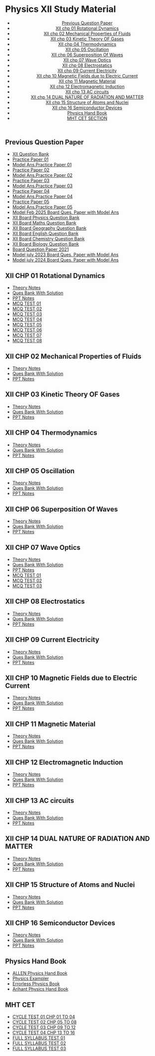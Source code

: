 <!DOCTYPE html>
<html lang="en">

<head>
    <meta charset="UTF-8">
    <meta name="viewport" content="width=device-width, initial-scale=1.0">
    <h1>Physics XII Study Material</h1>
    <link rel="stylesheet" href="styles.css">
</head>

<body>
    <header>
        <nav>
            <ul> 
                <li><a href="#pyq">Previous Question Paper</a></li>
                <li><a href="#CH01 Rotational Dynamics">XII chp 01 Rotational Dynamics</a></li>
                <li><a href="#CH02 Mechanical Properties of Fluids">XII chp 02 Mechanical Properties of Fluids</a></li>
                <li><a href="#CH03 Kinetic Theory OF Gases">XII chp 03 Kinetic Theory OF Gases</a></li>
                <li><a href="#CH04 Thermodynamics">XII chp 04 Thermodynamics</a></li>
                <li><a href="#CH05 Oscillation">XII chp 05 Oscillation</a></li>
                <li><a href="#CH06 Superposition Of Waves">XII chp 06 Superposition Of Waves</a></li>
                <li><a href="#CH07 Wave Optics">XII chp 07 Wave Optics</a></li>
                <li><a href="#CH08 Electrostatics">XII chp 08 Electrostatics</a></li>
                <li><a href="#CH09 Current Electricity">XII chp 09 Current Electricity</a></li>
                <li><a href="#CH10 Magnetic Fields due to Electric Current">XII chp 10 Magnetic Fields due to Electric Current</a></li>
                <li><a href="#CH11 Magnetic Material">XII chp 11 Magnetic Material</a></li>
                <li><a href="#CH12 Electromagnetic Induction">XII chp 12 Electromagnetic Induction</a></li>
                <li><a href="#CH13 AC circuits">XII chp 13 AC circuits</a></li>
                <li><a href="#CH14 DUAL NATURE OF RADIATION AND MATTER">XII chp 14 DUAL NATURE OF RADIATION AND MATTER</a></li>
                <li><a href="#CH15 Structure of Atoms and Nuclei">XII chp 15 Structure of Atoms and Nuclei</a></li>
                <li><a href="#CH16 Semiconductor Devices">XII chp 16 Semiconductor Devices</a></li>
                <li><a href="#Physics Hand Book">Physics Hand Book</a></li>
                <li><a href="#MHT CET TEST LINK">MHT CET SECTION</a></li>
            </ul>
        </nav>
    </header>
    <main>
        <section id="pyq">
            <h2>Previous Question Paper</h2>
            <ul>
                <li><a href="https://drive.google.com/file/d/1utkHfK7aX7mlvwbvujAk_Ylzmvhg0Tv3/view?usp=sharing">XII Question Bank</a></li>
                <li><a href="https://drive.google.com/file/d/11elVnPEsITs5qaQQj42WYnajniA-62Vv/view?usp=sharing">Practice Paper 01</a></li>
                <li><a href="https://drive.google.com/file/d/1vUMKqntcSPDi9XN9_ovWYLWMQpZDZLbt/view?usp=sharing">Model Ans.Practice Paper 01</a></li>
                <li><a href="https://drive.google.com/file/d/1wmBqJwWHtgZb61EA5GuVFYSF78Vp2cpx/view?usp=sharing">Practice Paper 02</a></li>
                <li><a href="https://drive.google.com/file/d/1XfR_-dY57w5UxIxPIJ2PLKxrYj1HxIA8/view?usp=sharing">Model Ans.Practice Paper 02</a></li>
                <li><a href="https://drive.google.com/file/d/11TnyJtkqV9dJy2uf6QytbwKwPVvjvzfF/view?usp=sharing">Practice Paper 03</a></li>
                <li><a href="https://drive.google.com/file/d/1PoA_8GjbXCEdVeK69tZppEXZZyHrP7qi/view?usp=sharing">Model Ans.Practice Paper 03</a></li>
                <li><a href="https://drive.google.com/file/d/1nlQKo91_adrbhsYFhYGR-GY_y8wXsJq4/view?usp=sharing">Practice Paper 04</a></li>
                <li><a href="https://drive.google.com/file/d/1nQYkycaMK008jS0nWxStAWJ-SypA1ocR/view?usp=sharing">Model Ans.Practice Paper 04</a></li>
                <li><a href="https://drive.google.com/file/d/1Lu9_z7MmUyvuLyCc4Y4lXTA8zu-Xk78-/view?usp=sharing">Practice Paper 05</a></li>
                <li><a href="https://drive.google.com/file/d/1qHe_dpVgvYcj9Icz5y5kL3dtxTVQN-M6/view?usp=sharing">Model Ans.Practice Paper 05</a></li>
                <li><a href="https://drive.google.com/file/d/1N1fW_1_c44-oQGPSAUJaeB8BIrQ0XLuO/view?usp=sharing">Model Feb 2025 Board Ques. Paper with Model Ans</a></li>
                <li><a href="https://drive.google.com/file/d/15Vm66r_jLvUJz8CuHgMkc5DyLoV_JZs5/view?usp=sharing">XII Board Physics Question Bank</a></li>
                <li><a href="https://drive.google.com/file/d/1334wVlEqMjrrIgO3l-p_txnT4IzU8bjO/view?usp=sharing">XII Board Maths Question Bank</a></li>
                <li><a href="https://drive.google.com/file/d/1MF1P1wJsE14pP8GS6HZ1hKXNbL49b6Zz/view?usp=sharing">XII Board Geography Question Bank</a></li>
                <li><a href="https://drive.google.com/file/d/1_JTshitbLoq5GOWrWJpHYdLMA_YTds2V/view?usp=sharing">XII Board English Question Bank</a></li>
                <li><a href="https://drive.google.com/file/d/1xhLpZlHZtUSRJ-bDF_JPXNsJSHMgJXce/view?usp=sharing">XII Board Chemistry Question Bank</a></li>
                <li><a href="https://drive.google.com/file/d/1X0oBO8IZDbxmuLRPRehsBCGuBmNMUmGx/view?usp=sharing">XII Board Biology Question Bank</a></li>
                <li><a href="https://drive.google.com/file/d/1R9oUPL0VklZQMgQ1RK-jUNz6ZWbghLta/view?usp=sharing">Board Question Paper 2021</a></li>
                <li><a href="https://drive.google.com/file/d/1AlPeIp7s1rNAac-de0LE_AOXleM0Momd/view?usp=sharing">Model july 2023 Board Ques. Paper with Model Ans</a></li>
                <li><a href="https://drive.google.com/file/d/1eYqzxFSyQvYOxLJPdAxd2HzIvyZKIz0P/view?usp=sharing">Model july 2024 Board Ques. Paper with Model Ans</a></li>
           </ul>
        </section>
        <section id="CH01 Rotational Dynamics">
            <h2>XII CHP 01 Rotational Dynamics</h2>
            <ul>
                <li><a href="https://drive.google.com/file/d/125M2B2C7vP1iEAbcXJFmcRvbKLgj2Emf/view?usp=sharing">Theory Notes</a></li>
                <li><a href="https://drive.google.com/file/d/10Wac8OeIPZD99-liHEjLLHLH0mkF4Vs6/view?usp=sharing">Ques Bank With Solution</a></li>
                <li><a href="https://drive.google.com/file/d/1g6HIMYsmadmdFdLVtAduY0N_7jsd2JVZ/view?usp=sharing">PPT Notes</a></li>
                <li><a href="https://forms.gle/2ovCs56PhUEHvge59">MCQ TEST 01</a></li>
                <li><a href="https://forms.gle/N7J9xG6HLSdcXXkd7">MCQ TEST 02</a></li>
                <li><a href="https://forms.gle/4JCoS96H7NYxCak39">MCQ TEST 03</a></li>
                <li><a href="https://forms.gle/74hdAv7yKTB7MWos9">MCQ TEST 04</a></li>
                <li><a href="https://docs.google.com/forms/d/e/1FAIpQLScGJ8Bje07c3ySxMaDNCNuHDtb4cuG39GQxF_passhQJ5zT6w/viewform?usp=sharing">MCQ TEST 05</a></li>
                <li><a href="https://docs.google.com/forms/d/e/1FAIpQLSc6gTzYvWzPZ5noUoLHPkHrBEceRYHRhK-uo1f-_WipuH9S5g/viewform?usp=sharing">MCQ TEST 06</a></li>
                <li><a href="https://docs.google.com/forms/d/e/1FAIpQLSeDSN8lt-JKrkaIdqK3-2XL56YrAz9dbrwdj2oBa4kNvqkIJg/viewform?usp=sharing">MCQ TEST 07</a></li>
                <li><a href="https://docs.google.com/forms/d/e/1FAIpQLScLAVJ_Tq1TUUTfll5etw1jFwKA0OJXfyzGoU5VskbxyMUXOw/viewform?usp=sharing">MCQ TEST 08</a></li>
            </ul>
        </section>
        <section id="CH02 Mechanical Properties of Fluids">
            <h2>XII CHP 02 Mechanical Properties of Fluids</h2>
            <ul>
                <li><a href="https://drive.google.com/file/d/1gUE9aqP0axqTV5SebLBLSoHH_dsHG1xg/view?usp=sharing">Theory Notes</a></li>
                <li><a href="https://drive.google.com/file/d/1fcarcAwhToZ_8MT-Ly9GJMo-8BKOxWSu/view?usp=sharing">Ques Bank With Solution</a></li>
                <li><a href="https://drive.google.com/file/d/1pY8TxxppNVfyJE_OBCPKzzmH9RHlGSB4/view?usp=sharing">PPT Notes</a></li>
            </ul>
        </section>
        <section id="CH03 Kinetic Theory OF Gases">
            <h2>XII CHP 03 Kinetic Theory OF Gases</h2>
            <ul>
                <li><a href="https://drive.google.com/file/d/1ihhingyi-e02usoPJqC_UH9mkl8bBjfi/view?usp=sharing">Theory Notes</a></li>
                <li><a href="https://drive.google.com/file/d/1mLp-N3gEkGgh305-CXrXH2wlIoL8-jrK/view?usp=sharing">Ques Bank With Solution</a></li>
                <li><a href="https://drive.google.com/file/d/1mLp-N3gEkGgh305-CXrXH2wlIoL8-jrK/view?usp=sharing">PPT Notes</a></li>
           </ul>
        </section>
        <section id="CH04 Thermodynamics">
            <h2>XII CHP 04 Thermodynamics</h2>
            <ul>
                <li><a href="https://drive.google.com/file/d/1MVLZcZZzsek2oaePzua4rHH7lwMLSvoj/view?usp=sharing">Theory Notes</a></li>
                <li><a href="https://drive.google.com/file/d/1b5w8Yno4t6QZoOVYJAplktbvLw5oI9D9/view?usp=sharing">Ques Bank With Solution</a></li>
                <li><a href="https://drive.google.com/file/d/18Ob_9F9esxL7XKRXxRpkpkrvgybCKzQm/view?usp=sharing">PPT Notes</a></li>
           </ul>
        </section>
        <section id="CH05 Oscillation">
            <h2>XII CHP 05 Oscillation</h2>
            <ul>
                <li><a href="https://drive.google.com/file/d/1jGLeTeEJyTJVVQFPxpT-TGMR8h1UJ4yg/view?usp=sharing">Theory Notes</a></li>
                <li><a href="https://drive.google.com/file/d/1b51PXyBVzzrlWLszsaLMNWxku4g1RtZr/view?usp=sharing">Ques Bank With Solution</a></li>
                <li><a href="https://drive.google.com/file/d/1opeYoffz5uwsIa9etfYkvfyQuxOcYyVd/view?usp=sharing">PPT Notes</a></li>
           </ul>
        </section>
        <section id="CH06 Superposition Of Waves">
            <h2>XII CHP 06 Superposition Of Waves</h2>
            <ul>
                <li><a href="https://drive.google.com/file/d/1urBHPSgONsYETpdKX3l-taF-z9UX6u7C/view?usp=sharing">Theory Notes</a></li>
                <li><a href="https://drive.google.com/file/d/12LBBr1hNx9FcPLnwW87n3wqWDXeX7NaO/view?usp=sharing">Ques Bank With Solution</a></li>
                <li><a href="https://drive.google.com/file/d/1PfPeugfxonrIabnq2GeXspV3M4xWavsl/view?usp=sharing">PPT Notes</a></li>
           </ul>
        </section>
        <section id="CH07 Wave Optics">
            <h2>XII CHP 07 Wave Optics</h2>
            <ul>
                <li><a href="https://drive.google.com/file/d/1TOU-Mshp-5PPjodj-Q3LiW4Vf-GroDj9/view?usp=sharing">Theory Notes</a></li>
                <li><a href="https://drive.google.com/file/d/1vf9Saly9jLd4wlUrIBPUSeR_kHCMojl7/view?usp=sharing">Ques Bank With Solution</a></li>
                <li><a href="https://drive.google.com/file/d/1mIk0znpYxgXMlSi0uH4P5W2rqIf4sC4I/view?usp=sharing">PPT Notes</a></li>
                <li><a href="https://forms.gle/VbN6MqiFX7d7Ay2r5">MCQ TEST 01</a></li>
                <li><a href="https://forms.gle/VsLgiovipkZxK88n9">MCQ TEST 02</a></li>
                <li><a href="https://forms.gle/z5QXhVPEFAXLgbTn8">MCQ TEST 03</a></li>
           </ul>
        </section>
        <section id="CH08 Electrostatics">
            <h2>XII CHP 08 Electrostatics</h2>
            <ul>
                <li><a href="https://drive.google.com/file/d/1FuvvocQIWsWsuNE8qsOZ0wAlzY7Rcuvd/view?usp=sharing">Theory Notes</a></li>
                <li><a href="https://drive.google.com/file/d/1Ue1hcZAA8P_K7eTqDxtS91rOAT12eFr2/view?usp=sharing">Ques Bank With Solution</a></li>
                <li><a href="https://drive.google.com/file/d/1s4oMlwWG40iM4GApZyUaf4X2RyqhRo-7/view?usp=sharing">PPT Notes</a></li>
           </ul>
        </section>
        <section id="CH09 Current Electricity">
            <h2>XII CHP 09 Current Electricity</h2>
            <ul>
                <li><a href="https://drive.google.com/file/d/1gaXthr7QG-cq0ezLFlOQWnrs_I99wpHZ/view?usp=sharing">Theory Notes</a></li>
                <li><a href="https://drive.google.com/file/d/14JxhvzrUYYRYwHmeKhyiQSIf-OnET5iJ/view?usp=sharing">Ques Bank With Solution</a></li>
                <li><a href="https://drive.google.com/file/d/1JakqqBFYlTUs8XUQQ4eMsmhu5lMcUvWo/view?usp=sharing">PPT Notes</a></li>
           </ul>
        </section>
        <section id="CH10 Magnetic Fields due to Electric Current">
            <h2>XII CHP 10 Magnetic Fields due to Electric Current</h2>
            <ul>
                <li><a href="https://drive.google.com/file/d/1qtAH3u8qd_Yk2_j_Pe8oz__7tPV3N9NM/view?usp=sharing">Theory Notes</a></li>
                <li><a href="https://drive.google.com/file/d/1ZM-RDF3e1PwuwueyIgHo3lzMIZQQ6Wy0/view?usp=sharing">Ques Bank With Solution</a></li>
                <li><a href="https://drive.google.com/file/d/1zWP4Al71QL1trcaTVmyOLyTJJ34oYWwU/view?usp=sharing">PPT Notes</a></li>
           </ul>
        </section>
        <section id="CH11 Magnetic Material">
            <h2>XII CHP 11 Magnetic Material</h2>
            <ul>
                <li><a href="https://drive.google.com/file/d/1nTyjkyn3lrKGD2ffgezveRs5UmtARIaa/view?usp=sharing">Theory Notes</a></li>
                <li><a href="https://drive.google.com/file/d/1bUtTND1A8491A5HUpXyyaip5b7Nw_h7L/view?usp=sharing">Ques Bank With Solution</a></li>
                <li><a href="https://drive.google.com/file/d/1g6uzxfikklPYkqkHBMQECD9cBlkWURyy/view?usp=sharing">PPT Notes</a></li>
           </ul>
        </section>
        <section id="CH12 Electromagnetic Induction">
            <h2>XII CHP 12 Electromagnetic Induction</h2>
            <ul>
                <li><a href="https://drive.google.com/file/d/1wM-klMTP9bXpuxEVGauTzOaJw5R1ev5C/view?usp=sharing">Theory Notes</a></li>
                <li><a href="https://drive.google.com/file/d/1dxS6x-_VvM6qd3B2iocHAARsQYtvzVeB/view?usp=sharing">Ques Bank With Solution</a></li>
                <li><a href="https://drive.google.com/file/d/1jgseCHhKzJQbzCjRHOsWuef6THJ1iV5W/view?usp=sharing">PPT Notes</a></li>
           </ul>
        </section>
        <section id="CH13 AC circuits">
            <h2>XII CHP 13 AC circuits</h2>
            <ul>
                <li><a href="https://drive.google.com/file/d/18LqdirX04GoFKHPOBBswnR_MiEcZGWeY/view?usp=sharing">Theory Notes</a></li>
                <li><a href="https://drive.google.com/file/d/1DEG9yNhvxc5XaZdyYiWLLwq8ulNeRToa/view?usp=sharing">Ques Bank With Solution</a></li>
                <li><a href="https://drive.google.com/file/d/131W8vFtMjOgTuXqdFWln5f9Y62QJYld3/view?usp=sharing">PPT Notes</a></li>
           </ul>
        </section>
        <section id="CH14 DUAL NATURE OF RADIATION AND MATTER">
            <h2>XII CHP 14 DUAL NATURE OF RADIATION AND MATTER</h2>
            <ul>
                <li><a href="https://drive.google.com/file/d/1nl6gNJhr9KJh9Xd_c5x8j7WyR8nMeTtI/view?usp=sharing">Theory Notes</a></li>
                <li><a href="https://drive.google.com/file/d/1Aecc6eYOez0yPawQLS_sDh81JDGkpBQ4/view?usp=sharing">Ques Bank With Solution</a></li>
                <li><a href="https://drive.google.com/file/d/1Thv5mns39rZOX-G-UHPe-TxtWi1S1AWa/view?usp=sharing">PPT Notes</a></li>
           </ul>
        </section>
        <section id="CH15 Structure of Atoms and Nuclei">
            <h2>XII CHP 15 Structure of Atoms and Nuclei</h2>
            <ul>
                <li><a href="https://drive.google.com/file/d/1QwAnMYgnqABsXZ2v24q_lkzQPOU73NYT/view?usp=sharing">Theory Notes</a></li>
                <li><a href="https://drive.google.com/file/d/1d73xZE_xaL04tEm6jIlHtbo1FCj6QhGz/view?usp=sharing">Ques Bank With Solution</a></li>
                <li><a href="https://drive.google.com/file/d/1muagYfsI5-t97d_YBuZHLXIt-SQqBxUs/view?usp=sharing">PPT Notes</a></li>
           </ul>
        </section>
         <section id="CH16 Semiconductor Devices">
            <h2>XII CHP 16 Semiconductor Devices</h2>
            <ul>
                <li><a href="https://drive.google.com/file/d/1vv8uInIe0Eex8kbE69x6PPmdINizzFKR/view?usp=sharing">Theory Notes</a></li>
                <li><a href="https://drive.google.com/file/d/1PG-HUftyTkDwf2BUr30n4dBK3OyqIrB0/view?usp=sharing">Ques Bank With Solution</a></li>
                <li><a href="https://drive.google.com/file/d/1DZNsD1ZbGeOizD3LUqQnm5cTsHTWOExL/view?usp=sharing">PPT Notes</a></li>
           </ul>
        </section>
        <section id="Physics Hand Book">
            <h2>Physics Hand Book</h2>
            <ul>
                <li><a href="https://drive.google.com/file/d/1_YbJUFnosJjM-jNW4e7h8Zjmwu7P64eX/view?usp=sharing">ALLEN Physics Hand Book</a></li>
                <li><a href="https://drive.google.com/file/d/14X8FRVGLjRLvv0MTdzB9YHsOEhPK7vMT/view?usp=sharing">Physics Exampler</a></li>
                <li><a href="https://drive.google.com/file/d/1HJEMHC50esUx2iOYHJFZgAMyxPQxFhw-/view?usp=sharing">Errorless Physics Book</a></li>
                <li><a href="https://drive.google.com/file/d/1hh7WCoq0DYGW48FNAOWnqSzrU-LF4hbO/view?usp=sharing">Arihant Physics Hand Book</a></li>
           </ul>
        </section>
        <section id="MHT CET TEST LINK">
            <h2>MHT CET</h2>
            <ul>
                <li><a href="https://docs.google.com/forms/d/e/1FAIpQLSdxDPfLNyMm0nsiQQpgWx_Xu1aLWSMztbRCTCWWiExbt76XvA/viewform?usp=sharing">CYCLE TEST 01 CHP 01 TO 04</a></li>
                <li><a href="https://docs.google.com/forms/d/e/1FAIpQLSe3anPJ9rphDZxxQCciqZFVLJFuf4H6O--j57Nn8k4iLOUePg/viewform?usp=sharing">CYCLE TEST 02 CHP 05 TO 08</a></li> 
                <li><a href="https://docs.google.com/forms/d/e/1FAIpQLSem9Wp-F-CnL0Fk0M7uwz1z03rP1y96VLHabCDe45g8kwt8IQ/viewform?usp=sharing">CYCLE TEST 03 CHP 09 TO 12</a></li> 
                <li><a href="https://docs.google.com/forms/d/e/1FAIpQLSeMVFIZdJJucsatEPabF60UkS7GrVmLOqzWIV6-PBuGP7SmMQ/viewform?usp=sharing">CYCLE TEST 04 CHP 13 TO 16</a></li> 
                <li><a href="https://docs.google.com/forms/d/e/1FAIpQLScRyPHeUjIDT8ynfrAGRr7HYn6g0zSwCFoKDVufojansGiCTA/viewform?usp=sharing">FULL SYLLABUS TEST 01</a></li>
                <li><a href="https://docs.google.com/forms/d/e/1FAIpQLScel6qxY3kRXNndSGLtj9G8Dah7rN934MvIG97DQ8MzGQZ6Aw/viewform?usp=sharing">FULL SYLLABUS TEST 02</a></li>
                <li><a href="https://docs.google.com/forms/d/e/1FAIpQLSdvLK-C9YgPzxU5eoC0VZG1sgmw1ARx4T_-ufVyOMCiAm5P9Q/viewform?usp=sharing">FULL SYLLABUS TEST 03</a></li>
           </ul>
        </section>
        </main>
    </body>

</html>
